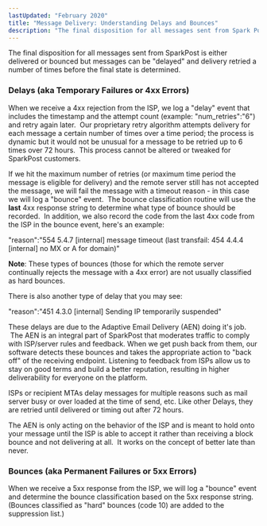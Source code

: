 ```yaml
---
lastUpdated: "February 2020"
title: "Message Delivery: Understanding Delays and Bounces"
description: "The final disposition for all messages sent from Spark Post is either delivered or bounced but messages can be delayed and delivery retried a number of times before the final state is determined Delays aka Temporary Failures or 4 xx Errors When we receive a 4 xx rejection from the..."
---
```


The final disposition for all messages sent from SparkPost is either delivered or bounced but messages can be "delayed" and delivery retried a number of times before the final state is determined. 

### Delays (aka Temporary Failures or 4xx Errors) 

When we receive a 4xx rejection from the ISP, we log a "delay" event that includes the timestamp and the attempt count (example: "num_retries":"6") and retry again later.  Our proprietary retry algorithm attempts delivery for each message a certain number of times over a time period; the process is dynamic but it would not be unusual for a message to be retried up to 6 times over 72 hours.  This process cannot be altered or tweaked for SparkPost customers. 

If we hit the maximum number of retries (or maximum time period the message is eligible for delivery) and the remote server still has not accepted the message, we will fail the message with a timeout reason - in this case we will log a "bounce" event.  The bounce classification routine will use the **last** 4xx response string to determine what type of bounce should be recorded.  In addition, we also record the code from the last 4xx code from the ISP in the bounce event, here's an example:

"reason":"554 5.4.7 [internal] message timeout (last transfail: 454 4.4.4 [internal] no MX or A for domain)"

**Note**: These types of bounces (those for which the remote server continually rejects the message with a 4xx error) are not usually classified as hard bounces.

There is also another type of delay that you may see:

"reason":"451 4.3.0 [internal] Sending IP temporarily suspended"

These delays are due to the Adaptive Email Delivery (AEN) doing it's job.  The AEN is an integral part of SparkPost that moderates traffic to comply with ISP/server rules and feedback. When we get push back from them, our software detects these bounces and takes the appropriate action to "back off" of the receiving endpoint. Listening to feedback from ISPs allow us to stay on good terms and build a better reputation, resulting in higher deliverability for everyone on the platform.

ISPs or recipient MTAs delay messages for multiple reasons such as mail server busy or over loaded at the time of send, etc. Like other Delays, they are retried until delivered or timing out after 72 hours. 

The AEN is only acting on the behavior of the ISP and is meant to hold onto your message until the ISP is able to accept it rather than receiving a block bounce and not delivering at all.  It works on the concept of better late than never.  

### Bounces (aka Permanent Failures or 5xx Errors)

When we receive a 5xx response from the ISP, we will log a "bounce" event and determine the bounce classification based on the 5xx response string.  (Bounces classified as "hard" bounces (code 10) are added to the suppression list.)
